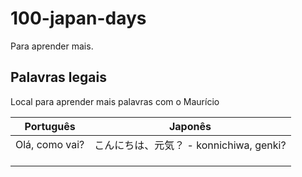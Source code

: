 # 100-japan-days
Para aprender mais.


## Palavras legais

Local para aprender mais palavras com o Maurício

| Português | Japonês |
|-----------|---------|
|  Olá, como vai?       | こんにちは、元気？ - konnichiwa, genki? |
|           |         |
|           |         |
|           |         |
